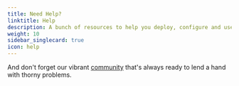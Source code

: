 ```yaml
---
title: Need Help?
linktitle: Help
description: A bunch of resources to help you deploy, configure and use Alameda.
weight: 10
sidebar_singlecard: true
icon: help
---
```


And don't forget our vibrant [community](/about/community/) that's always ready to lend a hand
with thorny problems.
